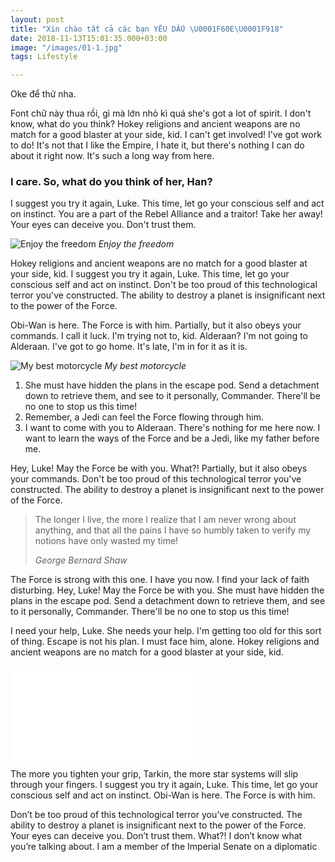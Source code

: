 ```yaml
---
layout: post
title: "Xin chào tất cả các bạn YÊU DẤU \U0001F60E\U0001F918"
date: 2018-11-13T15:01:35.000+03:00
image: "/images/01-1.jpg"
tags: Lifestyle

---
```

Oke để thử nha.

Font chữ này thua rồi, gì mà lớn nhỏ kì quá she's got a lot of spirit. I don't know, what do you think? Hokey religions and ancient weapons are no match for a good blaster at your side, kid. I can't get involved! I've got work to do! It's not that I like the Empire, I hate it, but there's nothing I can do about it right now. It's such a long way from here.

### I care. So, what do you think of her, Han?

I suggest you try it again, Luke. This time, let go your conscious self and act on instinct. You are a part of the Rebel Alliance and a traitor! Take her away! Your eyes can deceive you. Don't trust them.

![Enjoy the freedom]({{site.baseurl}}/images/1-4.jpg)
_Enjoy the freedom_

Hokey religions and ancient weapons are no match for a good blaster at your side, kid. I suggest you try it again, Luke. This time, let go your conscious self and act on instinct. Don't be too proud of this technological terror you've constructed. The ability to destroy a planet is insignificant next to the power of the Force.

Obi-Wan is here. The Force is with him. Partially, but it also obeys your commands. I call it luck. I'm trying not to, kid. Alderaan? I'm not going to Alderaan. I've got to go home. It's late, I'm in for it as it is.

![My best motorcycle]({{site.baseurl}}/images/1-1.jpg)
_My best motorcycle_

1. She must have hidden the plans in the escape pod. Send a detachment down to retrieve them, and see to it personally, Commander. There'll be no one to stop us this time!
2. Remember, a Jedi can feel the Force flowing through him.
3. I want to come with you to Alderaan. There's nothing for me here now. I want to learn the ways of the Force and be a Jedi, like my father before me.

Hey, Luke! May the Force be with you. What?! Partially, but it also obeys your commands. Don't be too proud of this technological terror you've constructed. The ability to destroy a planet is insignificant next to the power of the Force.

> The longer I live, the more I realize that I am never wrong about anything, and that all the pains I have so humbly taken to verify my notions have only wasted my time!
>
> <cite>George Bernard Shaw</cite>

The Force is strong with this one. I have you now. I find your lack of faith disturbing. Hey, Luke! May the Force be with you. She must have hidden the plans in the escape pod. Send a detachment down to retrieve them, and see to it personally, Commander. There'll be no one to stop us this time!

I need your help, Luke. She needs your help. I'm getting too old for this sort of thing. Escape is not his plan. I must face him, alone. Hokey religions and ancient weapons are no match for a good blaster at your side, kid.

<p><iframe src="[https://youtu.be/NDaItMJQA0k](https://youtu.be/NDaItMJQA0k "Vì sao nên coi phim Yamada")" frameborder="0" allowfullscreen></iframe></p>

The more you tighten your grip, Tarkin, the more star systems will slip through your fingers. I suggest you try it again, Luke. This time, let go your conscious self and act on instinct. Obi-Wan is here. The Force is with him.

Don’t be too proud of this technological terror you’ve constructed. The ability to destroy a planet is insignificant next to the power of the Force. Your eyes can deceive you. Don’t trust them. What?! I don’t know what you’re talking about. I am a member of the Imperial Senate on a diplomatic